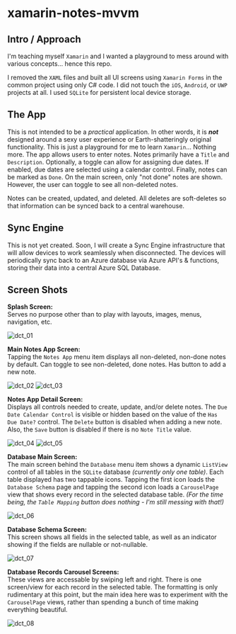 # xamarin-notes-mvvm

## Intro / Approach
I'm teaching myself `Xamarin` and I wanted a playground to mess around with various concepts... hence this repo.

I removed the `XAML` files and built all UI screens using `Xamarin Forms` in the common project using only C# code.  I did not touch the `iOS`, `Android`, or `UWP` projects at all.  I used `SQLite` for persistent local device storage.

## The App
This is not intended to be a _practical_ application.  In other words, it is _**not**_ designed around a sexy user experience or Earth-shatteringly original functionality.  This is just a playground for me to learn `Xamarin`...  Nothing more.  The app allows users to enter notes.  Notes primarily have a `Title` and `Description`.  Optionally, a toggle can allow for assigning due dates.  If enabled, due dates are selected using a calendar control.  Finally, notes can be marked as `Done`.  On the main screen, only "not done" notes are shown.  However, the user can toggle to see all non-deleted notes.

Notes can be created, updated, and deleted.  All deletes are soft-deletes so that information can be synced back to a central warehouse.

## Sync Engine
This is not yet created.  Soon, I will create a Sync Engine infrastructure that will allow devices to work seamlessly when disconnected.  The devices will periodically sync back to an Azure database via Azure API's & functions, storing their data into a central Azure SQL Database.

## Screen Shots

**Splash Screen:**\
Serves no purpose other than to play with layouts, images, menus, navigation, etc.

![dct_01](misc/screenshots/dct_01.png)

**Main Notes App Screen:**\
Tapping the `Notes App` menu item displays all non-deleted, non-done notes by default.  Can toggle to see non-deleted, done notes.  Has button to add a new note.

![dct_02](misc/screenshots/dct_02.png)  ![dct_03](misc/screenshots/dct_03.png)

**Notes App Detail Screen:**\
Displays all controls needed to create, update, and/or delete notes.  The `Due Date Calendar Control` is visible or hidden based on the value of the `Has Due Date?` control.  The `Delete` button is disabled when adding a new note.  Also, the `Save` button is disabled if there is no `Note Title` value. 

![dct_04](misc/screenshots/dct_04.png)  ![dct_05](misc/screenshots/dct_05.png)

**Database Main Screen:**\
The main screen behind the `Database` menu item shows a dynamic `ListView` control of all tables in the `SQLite` database _(currently only one table)_.  Each table displayed has two tappable icons. Tapping the first icon loads the `Database Schema` page and tapping the second icon loads a `CarouselPage` view that shows every record in the selected database table. _(For the time being, the `Table Mapping` button does nothing - I'm still messing with that!)_

![dct_06](misc/screenshots/dct_06.png)

**Database Schema Screen:**\
This screen shows all fields in the selected table, as well as an indicator showing if the fields are nullable or not-nullable. 

![dct_07](misc/screenshots/dct_07.png)

**Database Records Carousel Screens:**\
These views are accessable by swiping left and right.  There is one screen/view for each record in the selected table.  The formatting is only rudimentary at this point, but the main idea here was to experiment with the `CarouselPage` views, rather than spending a bunch of time making everything beautiful. 

![dct_08](misc/screenshots/dct_08.png)
